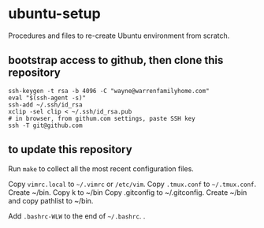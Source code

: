 # ubuntu-setup
Procedures and files to re-create Ubuntu environment from scratch.

## bootstrap access to github, then clone this repository
```
ssh-keygen -t rsa -b 4096 -C "wayne@warrenfamilyhome.com"
eval "$(ssh-agent -s)"
ssh-add ~/.ssh/id_rsa
xclip -sel clip < ~/.ssh/id_rsa.pub
# in browser, from githum.com settings, paste SSH key
ssh -T git@github.com
```

## to update this repository
Run `make` to collect all the most recent configuration files.

Copy `vimrc.local` to `~/.vimrc` or `/etc/vim`. Copy `.tmux.conf` to `~/.tmux.conf`.
Create ~/bin.
Copy k to ~/bin
Copy .gitconfig to ~/.gitconfig. Create ~/bin and copy pathlist to ~/bin.

Add `.bashrc-WLW` to the end of `~/.bashrc`.
.
